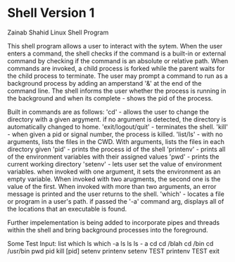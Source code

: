 # Shell Version 1
Zainab Shahid
Linux Shell Program

This shell program allows a user to interact with the sytem. 
When the user enters a command, the shell checks if the command is a built-in or external command
by checking if the command is an absolute or relative path.
When commands are invoked, a child process is forked while the parent waits for the child process to terminate.
The user may prompt a command to run as a background process by adding an amperstand '&' at the end of the command line.
The shell informs the user whether the process is running in the background and when its complete - shows the pid of the process.

Built in commands are as follows:
'cd' - allows the user to change the directory with a given argyment. if no argument is detected, the directory is automatically changed to home.
'exit/logout/quit' - terminates the shell.
'kill' - when given a pid or signal number, the process is killed.
'list/ls' - with no arguments, lists the files in the CWD. With arguments, lists the files in each directory given
'pid' - prints the process id of the shell
'printenv' - prints all of the environment variables with their assigned values
'pwd' - prints the current working directory
'setenv' - lets user set the value of environment variables. when invoked with one argument, it sets the environment as an empty variable. When invoked with two arugments, the second one is the value of the first. When invoked with more than two arguments, an error message is printed and the user returns to the shell.
'which' - locates a file or program in a user's path. if passed the '-a' command arg, displays all of the locations that an executable is found.

Further impelementation is being added to incorporate pipes and threads within the shell and bring background processes into the foreground.

Some Test Input:
list
which ls
which -a ls
ls
ls - a
cd
cd /blah
cd /bin
cd /usr/bin
pwd
pid
kill [pid]
setenv
printenv
setenv TEST
printenv TEST
exit
